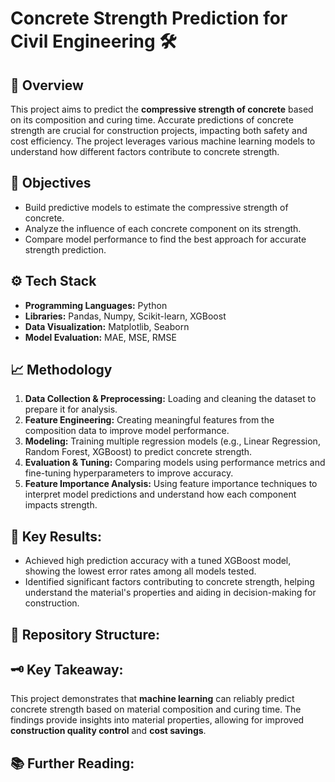 # Concrete Strength Prediction for Civil Engineering 🛠

## 📓 Overview
This project aims to predict the **compressive strength of concrete** based on its composition and curing time. Accurate predictions of concrete strength are crucial for construction projects, impacting both safety and cost efficiency. The project leverages various machine learning models to understand how different factors contribute to concrete strength.

## 🎯 Objectives
- Build predictive models to estimate the compressive strength of concrete.
- Analyze the influence of each concrete component on its strength.
- Compare model performance to find the best approach for accurate strength prediction.

## ⚙️ Tech Stack
- **Programming Languages:** Python
- **Libraries:** Pandas, Numpy, Scikit-learn, XGBoost
- **Data Visualization:** Matplotlib, Seaborn
- **Model Evaluation:** MAE, MSE, RMSE

## 📈 Methodology
1. **Data Collection & Preprocessing:** Loading and cleaning the dataset to prepare it for analysis.
2. **Feature Engineering:** Creating meaningful features from the composition data to improve model performance.
3. **Modeling:** Training multiple regression models (e.g., Linear Regression, Random Forest, XGBoost) to predict concrete strength.
4. **Evaluation & Tuning:** Comparing models using performance metrics and fine-tuning hyperparameters to improve accuracy.
5. **Feature Importance Analysis:** Using feature importance techniques to interpret model predictions and understand how each component impacts strength.

## 🚀 Key Results:
- Achieved high prediction accuracy with a tuned XGBoost model, showing the lowest error rates among all models tested.
- Identified significant factors contributing to concrete strength, helping understand the material's properties and aiding in decision-making for construction.

## 📂 Repository Structure:


## 🗝 Key Takeaway:
This project demonstrates that **machine learning** can reliably predict concrete strength based on material composition and curing time. The findings provide insights into material properties, allowing for improved **construction quality control** and **cost savings**.

## 📚 Further Reading:
